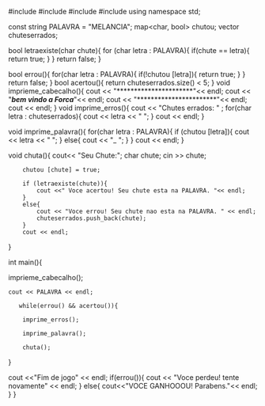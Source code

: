 #include<iostream>
#include<string>
#include<map>
#include<vector>
using namespace std;

const string PALAVRA = "MELANCIA";
map<char, bool> chutou;
vector<char> chuteserrados;

bool letraexiste(char chute){
        for (char letra : PALAVRA){
        if(chute == letra){ 
               return true;
        }
    }
     return false;
}

bool errou(){
    for(char letra : PALAVRA){
        if(!chutou [letra]){
            return true;
        }
    }
    return false;
}
bool acertou(){
    return chuteserrados.size() < 5;
}
void imprieme_cabecalho(){
    cout << "**********************"<< endl;
    cout << "***bem vindo a Forca***"<< endl;
    cout << "***********************"<< endl;
    cout << endl;
}
void imprime_erros(){
          cout << "Chutes errados: " ;
        for(char letra : chuteserrados){
            cout << letra << " ";
        }
cout << endl;
}

void imprime_palavra(){
     for(char letra : PALAVRA){
            if (chutou [letra]){
                cout << letra << " ";
            }
            else{
                cout << "_ ";
            }
        }
        cout << endl;
}

void chuta(){
      cout<< "Seu Chute:";
        char chute;
        cin >> chute;

        chutou [chute] = true;

        if (letraexiste(chute)){
            cout <<" Voce acertou! Seu chute esta na PALAVRA. "<< endl;
        }
        else{
            cout << "Voce errou! Seu chute nao esta na PALAVRA. " << endl;
            chuteserrados.push_back(chute);
        }
        cout << endl;
}

int main(){             

imprieme_cabecalho();

    cout << PALAVRA << endl;

       while(errou() && acertou()){

        imprime_erros(); 

        imprime_palavra();

        chuta();

   }

   cout <<"Fim de jogo" << endl;
   if(errou()){
    cout << "Voce perdeu! tente novamente" << endl;
   }
   else{ 
    cout<<"VOCE GANHOOOU! Parabens."<< endl;
   }
   }
